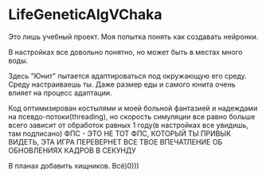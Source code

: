 # LifeGeneticAlgVChaka
Это лишь учебный проект. Моя попытка понять как создавать нейронки.

В настройках все довольно понятно, но может быть в местах много воды.

Здесь "Юнит" пытается адаптироваться под окружающую его среду. 
Среду настраиваешь ты. Даже размер еды и самого юнита очень влияет на процесс адаптации.

Код оптимизирован костылями и моей больной фантазией и надеждами на псевдо-потоки(threading), но скорость симуляции все равно больше всего зависит от обработок равных 1 году(в настройках все увидишь, там подписано)
ФПС - ЭТО НЕ ТОТ ФПС, КОТОРЫЙ ТЫ ПРИВЫК ВИДЕТЬ, ЭТА ИГРА ПЕРЕВЕРНЕТ ВСЕ ТВОЕ ВПЕЧАТЛЕНИЕ ОБ ОБНОВЛЕНИЯХ КАДРОВ В СЕКУНДУ

В планах добавить хищников. Всё)0)))
